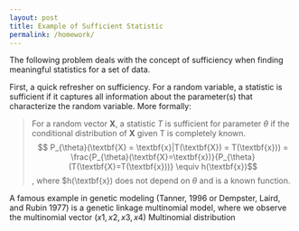 ```yaml
---
layout: post
title: Example of Sufficient Statistic
permalink: /homework/
---
```


The following problem deals with the concept of sufficiency when finding meaningful statistics for a set of data. 

First, a quick refresher on sufficiency. For a random variable, a statistic is sufficient if it captures all information about  the parameter(s) that characterize the random variable. More formally:
> For a random vector $\textbf{X}$, a statistic $T$ is sufficient for parameter $\theta$ if the conditional distribution of $\textbf{X}$ given T is completely known. $$ P_{\theta}(\textbf{X} = \textbf{x}|T(\textbf{X}) = T(\textbf{x})) = \frac{P_{\theta}(\textbf{X}=\textbf{x})}{P_{\theta}(T(\textbf{X}=T(\textbf{x}))} \equiv h(\textbf{x})$$, where $h(\textbf{x}) does not depend on $\theta$ and is a known function.

A famous example in genetic modeling (Tanner, 1996 or Dempster, Laird, and Rubin 1977) is a genetic
linkage multinomial model, where we observe the multinomial vector $(x1,x2,x3,x4)$
Multinomial distribution
